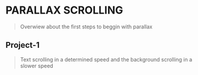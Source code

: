 # PARALLAX SCROLLING

> Overwiew about the first steps to beggin with parallax

## Project-1
> Text scrolling in a determined speed and the background scrolling in a slower speed